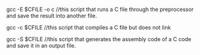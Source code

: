 gcc -E $CFILE -o c //this script that runs a C file through the preprocessor and save the result into another file.

gcc -c $CFILE  //this script that compiles a C file but does not link

gcc -S $CFILE //this script that generates the assembly code of a C code and save it in an output file.
